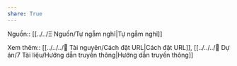 ```yaml
---  
share: True  
---  
```

Nguồn:: [[../../Ξ Nguồn/Tự ngẫm nghĩ|Tự ngẫm nghĩ]]  
  
Xem thêm:: [[../../../📜 Tài nguyên/Cách đặt URL|Cách đặt URL]], [[../../../📐 Dự án/7 Tài liệu/Hướng dẫn truyền thông|Hướng dẫn truyền thông]]